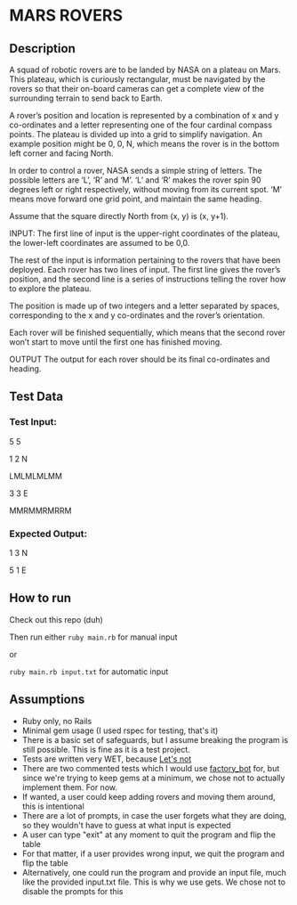 <h1> MARS ROVERS </h1>

<h2> Description </h2>
A squad of robotic rovers are to be landed by NASA on a plateau on Mars. This plateau, which is curiously rectangular, must be navigated by the rovers so that their on-board cameras can get a complete view of the surrounding terrain to send back to Earth.

A rover’s position and location is represented by a combination of x and y co-ordinates and a letter representing one of the four cardinal compass points. The plateau is divided up into a grid to simplify navigation. An example position might be 0, 0, N, which means the rover is in the bottom left corner and facing North.

In order to control a rover, NASA sends a simple string of letters. The possible letters are ‘L’, ‘R’ and ‘M’. ‘L’ and ‘R’ makes the rover spin 90 degrees left or right respectively, without moving from its current spot. ‘M’ means move forward one grid point, and maintain the same heading.

Assume that the square directly North from (x, y) is (x, y+1).

INPUT: The first line of input is the upper-right coordinates of the plateau, the lower-left coordinates are assumed to be 0,0.

The rest of the input is information pertaining to the rovers that have been deployed. Each rover has two lines of input. The first line gives the rover’s position, and the second line is a series of instructions telling the rover how to explore the plateau.

The position is made up of two integers and a letter separated by spaces, corresponding to the x and y co-ordinates and the rover’s orientation.

Each rover will be finished sequentially, which means that the second rover won’t start to move until the first one has finished moving.

OUTPUT The output for each rover should be its final co-ordinates and heading.

<h2> Test Data </h2>

<h3> Test Input: </h3>
5 5

1 2 N

LMLMLMLMM

3 3 E

MMRMMRMRRM

<h3> Expected Output: </h3>
1 3 N

5 1 E  

<h2> How to run </h2>

Check out this repo (duh)

Then run either `ruby main.rb` for manual input 

or

`ruby main.rb input.txt` for automatic input

<h2> Assumptions </h2>
<ul>
  <li>Ruby only, no Rails</li>
  <li>Minimal gem usage (I used rspec for testing, that's it)</li>
  <li>There is a basic set of safeguards, but I assume breaking the program is still possible. This is fine as it is a test project.</li>
  <li>Tests are written very WET, because <a href="https://thoughtbot.com/blog/lets-not">Let's not</a></li>
  <li>There are two commented tests which I would use <a href="https://github.com/thoughtbot/factory_bot">factory_bot</a> for, but since we're trying to keep gems at a minimum, we chose not to actually implement them. For now.</li>
  <li>If wanted, a user could keep adding rovers and moving them around, this is intentional</li>
  <li>There are a lot of prompts, in case the user forgets what they are doing, so they wouldn't have to guess at what input is expected</li>
  <li>A user can type "exit" at any moment to quit the program and flip the table</li>
  <li>For that matter, if a user provides wrong input, we quit the program and flip the table</li>
  <li>Alternatively, one could run the program and provide an input file, much like the provided input.txt file. This is why we use gets. We chose not to disable the prompts for this</li>
</ul>
</h5>
